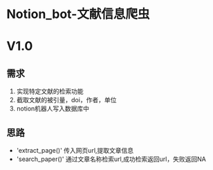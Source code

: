 # Notion_bot-文献信息爬虫

# V1.0

## 需求
   1. 实现特定文献的检索功能
   2. 截取文献的被引量，doi，作者，单位
   3. notion机器人写入数据库中

## 思路
* 'extract_page()' 传入网页url,提取文章信息
* 'search_paper()' 通过文章名称检索url,成功检索返回url，失败返回NA

